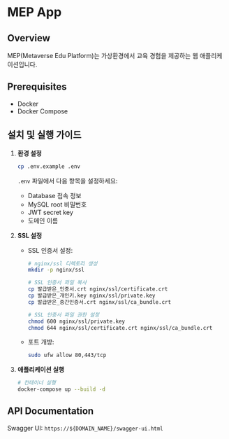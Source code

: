 # MEP App

## Overview

MEP(Metaverse Edu Platform)는 가상환경에서 교육 경험을 제공하는 웹 애플리케이션입니다.

## Prerequisites

- Docker
- Docker Compose

## 설치 및 실행 가이드

1. **환경 설정**

   ```bash
   cp .env.example .env
   ```

   `.env` 파일에서 다음 항목을 설정하세요:

   - Database 접속 정보
   - MySQL root 비밀번호
   - JWT secret key
   - 도메인 이름

2. **SSL 설정**

   - SSL 인증서 설정:

     ```bash
     # nginx/ssl 디렉토리 생성
     mkdir -p nginx/ssl

     # SSL 인증서 파일 복사
     cp 발급받은_인증서.crt nginx/ssl/certificate.crt
     cp 발급받은_개인키.key nginx/ssl/private.key
     cp 발급받은_중간인증서.crt nginx/ssl/ca_bundle.crt

     # SSL 인증서 파일 권한 설정
     chmod 600 nginx/ssl/private.key
     chmod 644 nginx/ssl/certificate.crt nginx/ssl/ca_bundle.crt
     ```

   - 포트 개방:
     ```bash
     sudo ufw allow 80,443/tcp
     ```

3. **애플리케이션 실행**
   ```bash
   # 컨테이너 실행
   docker-compose up --build -d
   ```

## API Documentation

Swagger UI: `https://${DOMAIN_NAME}/swagger-ui.html`
